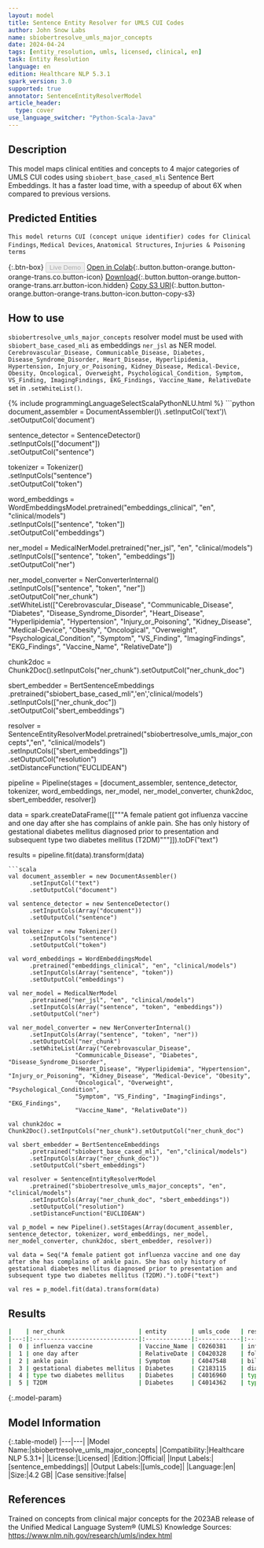 ```yaml
---
layout: model
title: Sentence Entity Resolver for UMLS CUI Codes
author: John Snow Labs
name: sbiobertresolve_umls_major_concepts
date: 2024-04-24
tags: [entity_resolution, umls, licensed, clinical, en]
task: Entity Resolution
language: en
edition: Healthcare NLP 5.3.1
spark_version: 3.0
supported: true
annotator: SentenceEntityResolverModel
article_header:
  type: cover
use_language_switcher: "Python-Scala-Java"
---
```


## Description

This model maps clinical entities and concepts to 4 major categories of UMLS CUI codes using `sbiobert_base_cased_mli` Sentence Bert Embeddings. It has a faster load time, with a speedup of about 6X when compared to previous versions.

## Predicted Entities

`This model returns CUI (concept unique identifier) codes for Clinical Findings`, `Medical Devices`, `Anatomical Structures`, `Injuries & Poisoning terms`

{:.btn-box}
<button class="button button-orange" disabled>Live Demo</button>
[Open in Colab](https://colab.research.google.com/github/JohnSnowLabs/spark-nlp-workshop/blob/master/tutorials/Certification_Trainings/Healthcare/3.Clinical_Entity_Resolvers.ipynb){:.button.button-orange.button-orange-trans.co.button-icon}
[Download](https://s3.amazonaws.com/auxdata.johnsnowlabs.com/clinical/models/sbiobertresolve_umls_major_concepts_en_5.3.1_3.0_1713967626766.zip){:.button.button-orange.button-orange-trans.arr.button-icon.hidden}
[Copy S3 URI](s3://auxdata.johnsnowlabs.com/clinical/models/sbiobertresolve_umls_major_concepts_en_5.3.1_3.0_1713967626766.zip){:.button.button-orange.button-orange-trans.button-icon.button-copy-s3}

## How to use

```sbiobertresolve_umls_major_concepts``` resolver model must be used with ```sbiobert_base_cased_mli``` as embeddings ```ner_jsl``` as NER model. ```Cerebrovascular_Disease, Communicable_Disease, Diabetes, Disease_Syndrome_Disorder, Heart_Disease, Hyperlipidemia, Hypertension, Injury_or_Poisoning, Kidney_Disease, Medical-Device, Obesity, Oncological, Overweight, Psychological_Condition, Symptom, VS_Finding, ImagingFindings, EKG_Findings, Vaccine_Name, RelativeDate``` set in ```.setWhiteList()```.

<div class="tabs-box" markdown="1">
{% include programmingLanguageSelectScalaPythonNLU.html %}
```python
document_assembler = DocumentAssembler()\
      .setInputCol('text')\
      .setOutputCol('document')

sentence_detector = SentenceDetector()\
      .setInputCols(["document"])\
      .setOutputCol("sentence")

tokenizer = Tokenizer()\
      .setInputCols("sentence")\
      .setOutputCol("token")

word_embeddings = WordEmbeddingsModel.pretrained("embeddings_clinical", "en", "clinical/models")\
      .setInputCols(["sentence", "token"])\
      .setOutputCol("embeddings")

ner_model = MedicalNerModel.pretrained("ner_jsl", "en", "clinical/models")\
    .setInputCols(["sentence", "token", "embeddings"])\
    .setOutputCol("ner")

ner_model_converter = NerConverterInternal()\
    .setInputCols(["sentence", "token", "ner"])\
    .setOutputCol("ner_chunk")\
    .setWhiteList(["Cerebrovascular_Disease", "Communicable_Disease", "Diabetes", "Disease_Syndrome_Disorder", 
                   "Heart_Disease", "Hyperlipidemia", "Hypertension", "Injury_or_Poisoning", "Kidney_Disease", "Medical-Device", "Obesity", 
                   "Oncological", "Overweight", "Psychological_Condition", 
                   "Symptom", "VS_Finding", "ImagingFindings", "EKG_Findings", 
                   "Vaccine_Name", "RelativeDate"])

chunk2doc = Chunk2Doc().setInputCols("ner_chunk").setOutputCol("ner_chunk_doc")

sbert_embedder = BertSentenceEmbeddings\
     .pretrained("sbiobert_base_cased_mli",'en','clinical/models')\
     .setInputCols(["ner_chunk_doc"])\
     .setOutputCol("sbert_embeddings")

resolver = SentenceEntityResolverModel.pretrained("sbiobertresolve_umls_major_concepts","en", "clinical/models") \
     .setInputCols(["sbert_embeddings"]) \
     .setOutputCol("resolution")\
     .setDistanceFunction("EUCLIDEAN")

pipeline = Pipeline(stages = [document_assembler, sentence_detector, tokenizer, word_embeddings, ner_model, ner_model_converter, chunk2doc, sbert_embedder, resolver])

data = spark.createDataFrame([["""A female patient got influenza vaccine and one day after she has complains of ankle pain. She has only history of gestational diabetes mellitus diagnosed prior to presentation and subsequent type two diabetes mellitus (T2DM)"""]]).toDF("text")

results = pipeline.fit(data).transform(data)
```
```scala
val document_assembler = new DocumentAssembler()
      .setInputCol("text")
      .setOutputCol("document")

val sentence_detector = new SentenceDetector()
      .setInputCols(Array("document"))
      .setOutputCol("sentence")

val tokenizer = new Tokenizer()
      .setInputCols("sentence")
      .setOutputCol("token")

val word_embeddings = WordEmbeddingsModel
      .pretrained("embeddings_clinical", "en", "clinical/models")
      .setInputCols(Array("sentence", "token"))
      .setOutputCol("embeddings")

val ner_model = MedicalNerModel
      .pretrained("ner_jsl", "en", "clinical/models")
      .setInputCols(Array("sentence", "token", "embeddings"))
      .setOutputCol("ner")

val ner_model_converter = new NerConverterInternal()
      .setInputCols(Array("sentence", "token", "ner"))
      .setOutputCol("ner_chunk")
      .setWhiteList(Array("Cerebrovascular_Disease", 
                   "Communicable_Disease", "Diabetes", "Disease_Syndrome_Disorder", 
                   "Heart_Disease", "Hyperlipidemia", "Hypertension", "Injury_or_Poisoning", "Kidney_Disease", "Medical-Device", "Obesity", 
                   "Oncological", "Overweight", "Psychological_Condition", 
                   "Symptom", "VS_Finding", "ImagingFindings", "EKG_Findings", 
                   "Vaccine_Name", "RelativeDate"))

val chunk2doc = Chunk2Doc().setInputCols("ner_chunk").setOutputCol("ner_chunk_doc")

val sbert_embedder = BertSentenceEmbeddings
      .pretrained("sbiobert_base_cased_mli", "en","clinical/models")
      .setInputCols(Array("ner_chunk_doc"))
      .setOutputCol("sbert_embeddings")
    
val resolver = SentenceEntityResolverModel
      .pretrained("sbiobertresolve_umls_major_concepts", "en", "clinical/models")
      .setInputCols(Array("ner_chunk_doc", "sbert_embeddings"))
      .setOutputCol("resolution")
      .setDistanceFunction("EUCLIDEAN")

val p_model = new Pipeline().setStages(Array(document_assembler, sentence_detector, tokenizer, word_embeddings, ner_model, ner_model_converter, chunk2doc, sbert_embedder, resolver))
    
val data = Seq("A female patient got influenza vaccine and one day after she has complains of ankle pain. She has only history of gestational diabetes mellitus diagnosed prior to presentation and subsequent type two diabetes mellitus (T2DM).").toDF("text")  

val res = p_model.fit(data).transform(data)
```
</div>

## Results

```bash
|    | ner_chunk                     | entity       | umls_code   | resolution                                 | all_k_results                                       | all_k_distances                              | all_k_cosine_distances                       | all_k_resolutions                                                                |
|---:|:------------------------------|:-------------|:------------|:-------------------------------------------|:----------------------------------------------------|:---------------------------------------------|:---------------------------------------------|:---------------------------------------------------------------------------------|
|  0 | influenza vaccine             | Vaccine_Name | C0260381    | influenza vaccination                      | C0260381:::C1260452:::C4302763:::C4473357:::C3476...| 6.5367:::6.8250:::7.2029:::7.5281:::7.7098...| 0.0708:::0.0776:::0.0854:::0.0947:::0.0969...| influenza vaccination:::vaccin for influenza:::influenza vaccination given:::d...|
|  1 | one day after                 | RelativeDate | C0420328    | follow-up 1 day (finding)                  | C0420328:::C4534547:::C5441960:::C3843067:::C3842...| 7.2691:::8.1345:::8.6351:::9.3661:::9.6892...| 0.0814:::0.1016:::0.1151:::0.1348:::0.1451...| follow-up 1 day (finding):::initial day:::1/day:::within 1 day or less:::sudde...|
|  2 | ankle pain                    | Symptom      | C4047548    | bilateral ankle joint pain                 | C4047548:::C4315239:::C2032293:::C2089776:::C0576...| 4.8134:::6.7158:::6.9567:::7.1444:::7.1515...| 0.0337:::0.0665:::0.0703:::0.0751:::0.0741...| bilateral ankle joint pain:::joint and leg pain:::bilateral calf pain:::ankle ...|
|  3 | gestational diabetes mellitus | Diabetes     | C2183115    | diabetes mellitus during pregnancy         | C2183115:::C3161145:::C3532257:::C4303558:::C3840...| 5.2200:::6.3563:::6.9305:::7.1692:::7.2144...| 0.0401:::0.0596:::0.0717:::0.0750:::0.0773...| diabetes mellitus during pregnancy:::hx gestational diabetes:::gestational dia...|
|  4 | type two diabetes mellitus    | Diabetes     | C4016960    | type 2 diabetes mellitus, association with | C4016960:::C4014362:::C4016735:::C3532488:::C0260...| 4.3761:::5.4035:::5.5192:::6.1712:::6.2650...| 0.0285:::0.0438:::0.0460:::0.0568:::0.0583...| type 2 diabetes mellitus, association with:::type 2 diabetes mellitus (t2d):::...|
|  5 | T2DM                          | Diabetes     | C4014362    | type 2 diabetes mellitus (t2d)             | C4014362:::C1320657:::C4016960:::C4016735:::C0260...| 7.2798:::7.7099:::8.2517:::8.6288:::8.7378...| 0.0821:::0.0929:::0.1043:::0.1171:::0.1163...| type 2 diabetes mellitus (t2d):::type diabetes:::type 2 diabetes mellitus, ass...|
```

{:.model-param}
## Model Information

{:.table-model}
|---|---|
|Model Name:|sbiobertresolve_umls_major_concepts|
|Compatibility:|Healthcare NLP 5.3.1+|
|License:|Licensed|
|Edition:|Official|
|Input Labels:|[sentence_embeddings]|
|Output Labels:|[umls_code]|
|Language:|en|
|Size:|4.2 GB|
|Case sensitive:|false|

## References

Trained on concepts from clinical major concepts for the 2023AB release of the Unified Medical Language System® (UMLS) Knowledge Sources: https://www.nlm.nih.gov/research/umls/index.html